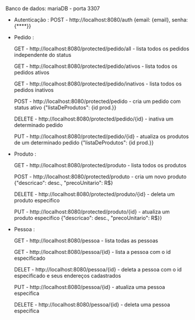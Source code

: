Banco de dados: mariaDB - porta 3307


* Autenticação : 
  POST - http://localhost:8080/auth 
         {email: {email}, senha: {****}}
       

* Pedido :

  GET - http://localhost:8080/protected/pedido/all - lista todos os pedidos independente do status

  GET - http://localhost:8080/protected/pedido/ativos - lista todos os pedidos ativos

  GET - http://localhost:8080/protected/pedido/inativos - lista todos os pedidos inativos

  POST - http://localhost:8080/protected/pedido - cria um pedido com status ativo
          {"listaDeProdutos": {id prod.}}

  DELETE - http://localhost:8080/protected/pedido/{id} - inativa um determinado pedido

  PUT - http://localhost:8080/protected/pedido/{id} - atualiza os produtos de um determinado pedido 
          {"listaDeProdutos": {id prod.}}


* Produto :

  GET - http://localhost:8080/protected/produto - lista todos os produtos 
  
  POST - http://localhost:8080/protected/produto - cria um novo produto
             {"descricao": desc., "precoUnitario": R$}
  
  DELETE - http://localhost:8080/protected/produto/{id} - deleta um produto especifico
  
  PUT - http://localhost:8080/protected/produto/{id} - atualiza um produto especifico
           {"descricao": desc., "precoUnitario": R$}}


* Pessoa :

  GET - http://localhost:8080/pessoa - lista todas as pessoas

  GET - http://localhost:8080/pessoa/{id} - lista a pessoa com o id especificado 

  DELET - http://localhost:8080/pessoa/{id} - deleta a pessoa com o id especificado e seus endereços cadastrados
  
  PUT - http://localhost:8080/pessoa/{id} - atualiza uma pessoa especifica
  
  DELETE - http://localhost:8080/pessoa/{id} - deleta uma pessoa especifica
